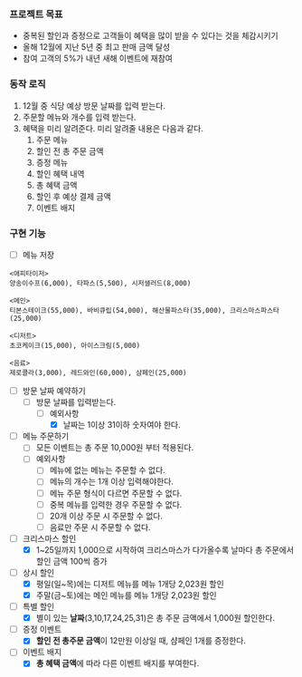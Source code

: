 ### 프로젝트 목표

- 중복된 할인과 증정으로 고객들이 혜택을 많이 받을 수 있다는 것을 체감시키기
- 올해 12월에 지난 5년 중 최고 판매 금액 달성
- 참여 고객의 5%가 내년 새해 이벤트에 재참여

### 동작 로직

1. 12월 중 식당 예상 방문 날짜를 입력 받는다.
2. 주문할 메뉴와 개수를 입력 받는다.
3. 혜택을 미리 알려준다. 미리 알려줄 내용은 다음과 같다.
    1. 주문 메뉴
    2. 할인 전 총 주문 금액
    3. 증정 메뉴
    4. 할인 혜택 내역
    5. 총 혜택 금액
    6. 할인 후 예상 결제 금액
    7. 이벤트 배지

### 구현 기능
- [ ] 메뉴 저장
```text
<애피타이저>
양송이수프(6,000), 타파스(5,500), 시저샐러드(8,000)

<메인>
티본스테이크(55,000), 바비큐립(54,000), 해산물파스타(35,000), 크리스마스파스타(25,000)

<디저트>
초코케이크(15,000), 아이스크림(5,000)

<음료>
제로콜라(3,000), 레드와인(60,000), 샴페인(25,000)
```
- [ ] 방문 날짜 예약하기
  - [ ] 방문 날짜를 입력받는다.
    - [ ] 예외사항
      - [X] 날짜는 1이상 31이하 숫자여야 한다.
- [ ] 메뉴 주문하기
  - [ ] 모든 이벤트는 총 주문 10,000원 부터 적용된다.
  - [ ] 예외사항
    - [ ] 메뉴에 없는 메뉴는 주문할 수 없다.
    - [ ] 메뉴의 개수는 1개 이상 입력해야한다.
    - [ ] 메뉴 주문 형식이 다르면 주문할 수 없다.
    - [ ] 중복 메뉴를 입력한 경우 주문할 수 없다.
    - [ ] 20개 이상 주문 시 주문할 수 없다.
    - [ ] 음료만 주문 시 주문할 수 없다.
- [ ] 크리스마스 할인
  - [X] 1~25일까지 1,000으로 시작하여 크리스마스가 다가올수록 날마다 총 주문에서 할인 금액 100씩 증가
- [ ] 상시 할인
  - [X] 평일(일~목)에는 디저트 메뉴를 메뉴 1개당 2,023원 할인
  - [X] 주말(금~토)에는 메인 메뉴를 메뉴 1개당 2,023원 할인
- [ ] 특별 할인
  - [X] 별이 있는 **날짜**(3,10,17,24,25,31)은 총 주문 금액에서 1,000원 할인한다.
- [ ] 증정 이벤트
  - [X] **할인 전 총주문 금액**이 12만원 이상일 때, 샴페인 1개를 증정한다.
- [ ] 이벤트 배지
  - [X] **총 혜택 금액**에 따라 다른 이벤트 배지를 부여한다.